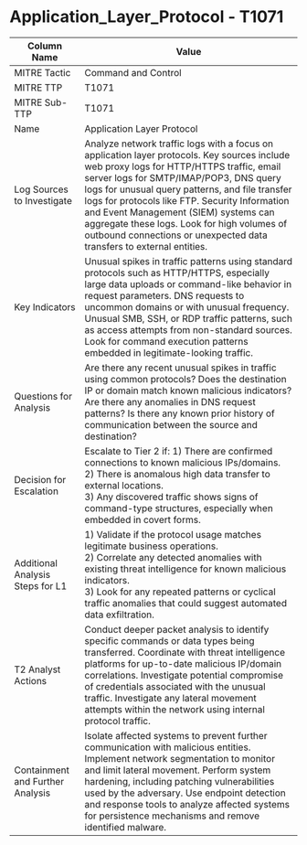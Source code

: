 # Application_Layer_Protocol - T1071

| Column Name | Value |
|-------------|-------|
| MITRE Tactic | Command and Control |
| MITRE TTP | T1071 |
| MITRE Sub-TTP | T1071 |
| Name | Application Layer Protocol |
| Log Sources to Investigate | Analyze network traffic logs with a focus on application layer protocols. Key sources include web proxy logs for HTTP/HTTPS traffic, email server logs for SMTP/IMAP/POP3, DNS query logs for unusual query patterns, and file transfer logs for protocols like FTP. Security Information and Event Management (SIEM) systems can aggregate these logs. Look for high volumes of outbound connections or unexpected data transfers to external entities. |
| Key Indicators | Unusual spikes in traffic patterns using standard protocols such as HTTP/HTTPS, especially large data uploads or command-like behavior in request parameters. DNS requests to uncommon domains or with unusual frequency. Unusual SMB, SSH, or RDP traffic patterns, such as access attempts from non-standard sources. Look for command execution patterns embedded in legitimate-looking traffic. |
| Questions for Analysis | Are there any recent unusual spikes in traffic using common protocols? Does the destination IP or domain match known malicious indicators? Are there any anomalies in DNS request patterns? Is there any known prior history of communication between the source and destination? |
| Decision for Escalation | Escalate to Tier 2 if: 1) There are confirmed connections to known malicious IPs/domains.<br>2) There is anomalous high data transfer to external locations.<br>3) Any discovered traffic shows signs of command-type structures, especially when embedded in covert forms. |
| Additional Analysis Steps for L1 | 1) Validate if the protocol usage matches legitimate business operations.<br>2) Correlate any detected anomalies with existing threat intelligence for known malicious indicators.<br>3) Look for any repeated patterns or cyclical traffic anomalies that could suggest automated data exfiltration. |
| T2 Analyst Actions | Conduct deeper packet analysis to identify specific commands or data types being transferred. Coordinate with threat intelligence platforms for up-to-date malicious IP/domain correlations. Investigate potential compromise of credentials associated with the unusual traffic. Investigate any lateral movement attempts within the network using internal protocol traffic. |
| Containment and Further Analysis | Isolate affected systems to prevent further communication with malicious entities. Implement network segmentation to monitor and limit lateral movement. Perform system hardening, including patching vulnerabilities used by the adversary. Use endpoint detection and response tools to analyze affected systems for persistence mechanisms and remove identified malware. |
